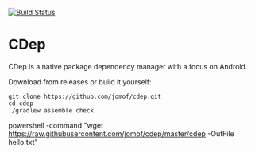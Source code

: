 [![Build Status](https://travis-ci.org/jomof/cdep.svg?branch=master)](https://travis-ci.org/jomof/cdep)


# CDep
CDep is a native package dependency manager with a focus on Android.

Download from releases or build it yourself:

    git clone https://github.com/jomof/cdep.git
    cd cdep
    ./gradlew assemble check
    
powershell -command "wget https://raw.githubusercontent.com/jomof/cdep/master/cdep -OutFile hello.txt"
